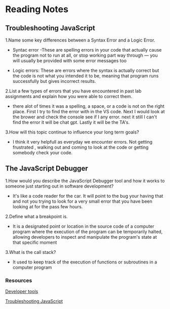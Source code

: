 # Reading Notes

## Troubleshooting JavaScript

1.Name some key differences between a Syntax Error and a Logic Error.

* Syntac error -These are spelling errors in your code that actually cause the program not to run at all, or stop working part way through — you will usually be provided with some error messages too

* Logic errors: These are errors where the syntax is actually correct but the code is not what you intended it to be, meaning that program runs successfully but gives incorrect results.

2.List a few types of errors that you have encountered in past lab assignments and explain how you were able to correct them.

* there alot of times it was a spelling, a space, or a code is not on the right place. First I try to find the error with in the VS code. Next I would look at the brower and check the console see if I any error. next it still I can't find the error it will be chat gpt. Lastly it will be the TA's.

3.How will this topic continue to influence your long term goals?

* I think it very helpfull as everyday we encounter errors. Not getting frustrated , walking out and coming to look at the code or getting somebody check your code.

## The JavaScript Debugger

1.How would you describe the JavaScript Debugger tool and how it works to someone just starting out in software development?

* It's like a  code reader for the car. It will point to the bug your having that and not you trying to look for a very small error that you have been looking at for the pass few hours.

2.Define what a breakpoint is.

* It is a designated point or location in the source code of a computer program where the execution of the program can be temporarily halted, allowing developers to inspect and manipulate the program's state at that specific moment

3.What is the call stack?

* It used to keep track of the execution of functions or subroutines in a computer program

### Resources

[Developer tools](https://developer.mozilla.org/en-US/docs/Learn/Common_questions/Tools_and_setup/What_are_browser_developer_tools#the_javascript_debugger)

[Troubleshooting JavaScript](https://developer.mozilla.org/en-US/docs/Learn/JavaScript/First_steps/What_went_wrong)
